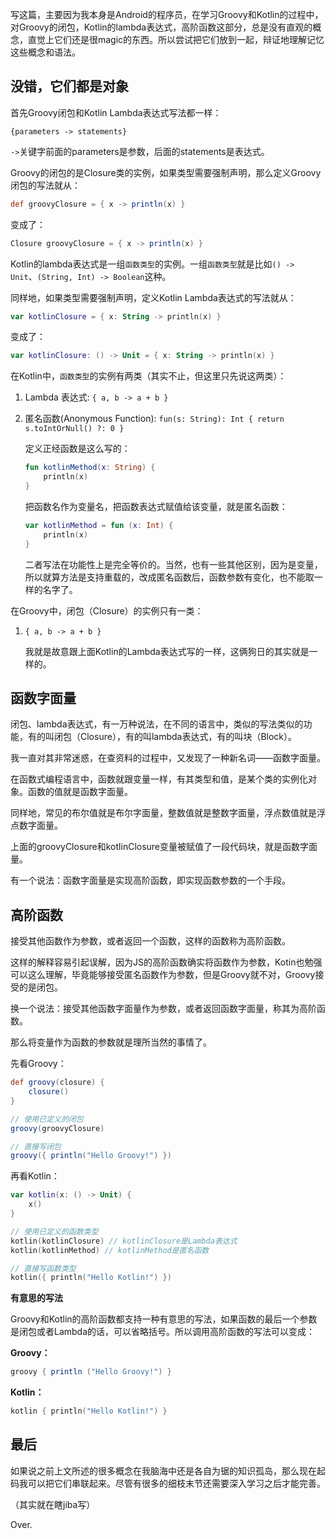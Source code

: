 写这篇，主要因为我本身是Android的程序员，在学习Groovy和Kotlin的过程中，对Groovy的闭包，Kotlin的lambda表达式，高阶函数这部分，总是没有直观的概念，直觉上它们还是很magic的东西。所以尝试把它们放到一起，辩证地理解记忆这些概念和语法。

## 没错，它们都是对象

首先Groovy闭包和Kotlin Lambda表达式写法都一样：

```
{parameters -> statements}
```

`->`关键字前面的parameters是参数，后面的statements是表达式。

Groovy的闭包的是Closure类的实例，如果类型需要强制声明，那么定义Groovy闭包的写法就从：

```Groovy
def groovyClosure = { x -> println(x) }
```

变成了：

```Groovy
Closure groovyClosure = { x -> println(x) }
```

Kotlin的lambda表达式是一组`函数类型`的实例。一组`函数类型`就是比如`() -> Unit`、`(String, Int) -> Boolean`这种。

同样地，如果类型需要强制声明，定义Kotlin Lambda表达式的写法就从：

```Kotlin
var kotlinClosure = { x: String -> println(x) }
```

变成了：

```Kotlin
var kotlinClosure: () -> Unit = { x: String -> println(x) }
```

在Kotlin中，`函数类型`的实例有两类（其实不止，但这里只先说这两类）：

1. Lambda 表达式: `{ a, b -> a + b }`

2. 匿名函数(Anonymous Function): `fun(s: String): Int { return s.toIntOrNull() ?: 0 }`

    定义正经函数是这么写的：

    ```Kotlin
    fun kotlinMethod(x: String) {
        println(x)
    }
    ```

    把函数名作为变量名，把函数表达式赋值给该变量，就是匿名函数：

    ```Kotlin
    var kotlinMethod = fun (x: Int) {
        println(x)
    }
    ```

    二者写法在功能性上是完全等价的。当然，也有一些其他区别，因为是变量，所以就算方法是支持重载的，改成匿名函数后，函数参数有变化，也不能取一样的名字了。

在Groovy中，闭包（Closure）的实例只有一类：

1. `{ a, b -> a + b }`

    我就是故意跟上面Kotlin的Lambda表达式写的一样，这俩狗日的其实就是一样的。

## 函数字面量

闭包、lambda表达式，有一万种说法，在不同的语言中，类似的写法类似的功能，有的叫闭包（Closure），有的叫lambda表达式，有的叫块（Block）。

我一直对其非常迷惑，在查资料的过程中，又发现了一种新名词——函数字面量。

在函数式编程语言中，函数就跟变量一样，有其类型和值，是某个类的实例化对象。函数的值就是函数字面量。

同样地，常见的布尔值就是布尔字面量，整数值就是整数字面量，浮点数值就是浮点数字面量。

上面的groovyClosure和kotlinClosure变量被赋值了一段代码块，就是函数字面量。

有一个说法：函数字面量是实现高阶函数，即实现函数参数的一个手段。

## 高阶函数

接受其他函数作为参数，或者返回一个函数，这样的函数称为高阶函数。

这样的解释容易引起误解，因为JS的高阶函数确实将函数作为参数，Kotin也勉强可以这么理解，毕竟能够接受匿名函数作为参数，但是Groovy就不对，Groovy接受的是闭包。

换一个说法：接受其他函数字面量作为参数，或者返回函数字面量，称其为高阶函数。

那么将变量作为函数的参数就是理所当然的事情了。

先看Groovy：

```Groovy
def groovy(closure) {
    closure()
}
```

```Groovy
// 使用已定义的闭包
groovy(groovyClosure)

// 直接写闭包
groovy({ println("Hello Groovy!") })
```

再看Kotlin：

```Kotlin
var kotlin(x: () -> Unit) {
    x()
}
```

```Kotlin
// 使用已定义的函数类型
kotlin(kotlinClosure) // kotlinClosure是Lambda表达式
kotlin(kotlinMethod) // kotlinMethod是匿名函数

// 直接写函数类型
kotlin({ println("Hello Kotlin!") })
```

**有意思的写法**

Groovy和Kotlin的高阶函数都支持一种有意思的写法，如果函数的最后一个参数是闭包或者Lambda的话，可以省略括号。所以调用高阶函数的写法可以变成：

**Groovy：**

```Groovy
groovy { println ("Hello Groovy!") }
```

**Kotlin：**

```Kotlin
kotlin { println("Hello Kotlin!") }
```

## 最后

如果说之前上文所述的很多概念在我脑海中还是各自为锯的知识孤岛，那么现在起码我可以把它们串联起来。尽管有很多的细枝末节还需要深入学习之后才能完善。

（其实就在瞎jiba写）

Over.